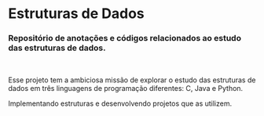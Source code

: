 # Estruturas de Dados
### Repositório de anotações e códigos relacionados ao estudo das estruturas de dados.

<br>

Esse projeto tem a ambiciosa missão de explorar o estudo das estruturas de dados em três linguagens de programação diferentes: C, Java e Python.

Implementando estruturas e desenvolvendo projetos que as utilizem.
